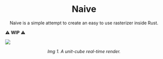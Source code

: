 <h1 align="center"> Naive</h1>

<p align="center">Naive is a simple attempt to create an easy to use rasterizer inside Rust.</p>

:warning: **WIP** :warning:


![](imgs/unit_cube.gif)

<p align="center"><i>Img 1. A unit-cube real-time render.</i></p>

